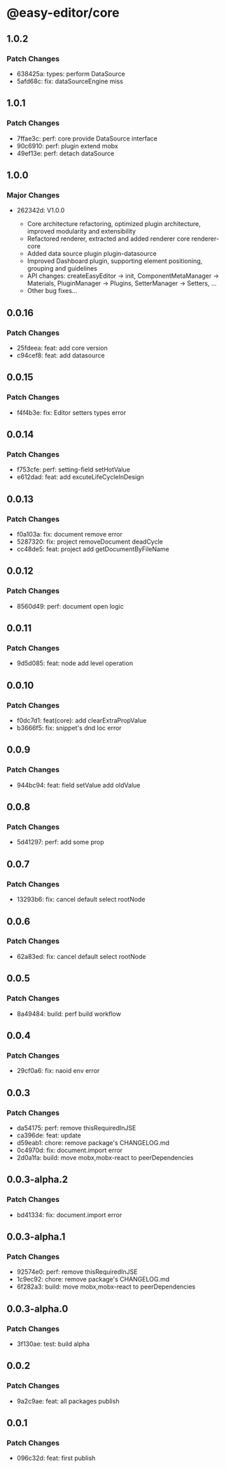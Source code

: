 # @easy-editor/core

## 1.0.2

### Patch Changes

- 638425a: types: perform DataSource
- 5afd68c: fix: dataSourceEngine miss

## 1.0.1

### Patch Changes

- 7ffae3c: perf: core provide DataSource interface
- 90c6910: perf: plugin extend mobx
- 49ef13e: perf: detach dataSource

## 1.0.0

### Major Changes

- 262342d: V1.0.0

  - Core architecture refactoring, optimized plugin architecture, improved modularity and extensibility
  - Refactored renderer, extracted and added renderer core renderer-core
  - Added data source plugin plugin-datasource
  - Improved Dashboard plugin, supporting element positioning, grouping and guidelines
  - API changes: createEasyEditor → init, ComponentMetaManager → Materials, PluginManager → Plugins, SetterManager → Setters, ...
  - Other bug fixes...

## 0.0.16

### Patch Changes

- 25fdeea: feat: add core version
- c94cef8: feat: add datasource

## 0.0.15

### Patch Changes

- f4f4b3e: fix: Editor setters types error

## 0.0.14

### Patch Changes

- f753cfe: perf: setting-field setHotValue
- e612dad: feat: add excuteLifeCycleInDesign

## 0.0.13

### Patch Changes

- f0a103a: fix: document remove error
- 5287320: fix: project removeDocument deadCycle
- cc48de5: feat: project add getDocumentByFileName

## 0.0.12

### Patch Changes

- 8560d49: perf: document open logic

## 0.0.11

### Patch Changes

- 9d5d085: feat: node add level operation

## 0.0.10

### Patch Changes

- f0dc7d1: feat(core): add clearExtraPropValue
- b3666f5: fix: snippet's dnd loc error

## 0.0.9

### Patch Changes

- 944bc94: feat: field setValue add oldValue

## 0.0.8

### Patch Changes

- 5d41297: perf: add some prop

## 0.0.7

### Patch Changes

- 13293b6: fix: cancel default select rootNode

## 0.0.6

### Patch Changes

- 62a83ed: fix: cancel default select rootNode

## 0.0.5

### Patch Changes

- 8a49484: build: perf build workflow

## 0.0.4

### Patch Changes

- 29cf0a6: fix: naoid env error

## 0.0.3

### Patch Changes

- da54175: perf: remove thisRequiredInJSE
- ca396de: feat: update
- d59eab1: chore: remove package's CHANGELOG.md
- 0c4970d: fix: document.import error
- 2d0a1fa: build: move mobx,mobx-react to peerDependencies

## 0.0.3-alpha.2

### Patch Changes

- bd41334: fix: document.import error

## 0.0.3-alpha.1

### Patch Changes

- 92574e0: perf: remove thisRequiredInJSE
- 1c9ec92: chore: remove package's CHANGELOG.md
- 6f282a3: build: move mobx,mobx-react to peerDependencies

## 0.0.3-alpha.0

### Patch Changes

- 3f130ae: test: build alpha

## 0.0.2

### Patch Changes

- 9a2c9ae: feat: all packages publish

## 0.0.1

### Patch Changes

- 096c32d: feat: first publish

